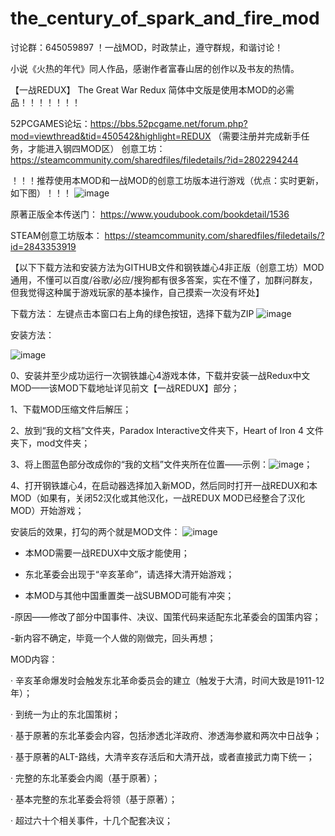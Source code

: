 # the_century_of_spark_and_fire_mod

讨论群：645059897
！一战MOD，时政禁止，遵守群规，和谐讨论！

小说《火热的年代》同人作品，感谢作者富春山居的创作以及书友的热情。

【一战REDUX】
The Great War Redux 简体中文版是使用本MOD的必需品！！！！！！！

52PCGAMES论坛：https://bbs.52pcgame.net/forum.php?mod=viewthread&tid=450542&highlight=REDUX （需要注册并完成新手任务，才能进入钢四MOD区）
创意工坊：https://steamcommunity.com/sharedfiles/filedetails/?id=2802294244

！！！推荐使用本MOD和一战MOD的创意工坊版本进行游戏（优点：实时更新，如下图）！！！
![image](https://user-images.githubusercontent.com/44506927/182624268-7272b803-d945-4231-8b76-1efd35781665.png)


原著正版全本传送门：
https://www.youdubook.com/bookdetail/1536

STEAM创意工坊版本：
https://steamcommunity.com/sharedfiles/filedetails/?id=2843353919

【以下下载方法和安装方法为GITHUB文件和钢铁雄心4非正版（创意工坊）MOD通用，不懂可以百度/谷歌/必应/搜狗都有很多答案，实在不懂了，加群问群友，但我觉得这种属于游戏玩家的基本操作，自己摸索一次没有坏处】

下载方法：
左键点击本窗口右上角的绿色按钮，选择下载为ZIP
![image](https://user-images.githubusercontent.com/44506927/182621019-eeb4ec70-b645-42e2-bf6a-d4d85f493082.png)

安装方法：

![image](https://user-images.githubusercontent.com/44506927/182621564-819cbccf-4d44-46a4-8c05-1cb8dc8b38d3.png)

0、安装并至少成功运行一次钢铁雄心4游戏本体，下载并安装一战Redux中文MOD——该MOD下载地址详见前文【一战REDUX】部分；

1、下载MOD压缩文件后解压；

2、放到“我的文档”文件夹，Paradox Interactive文件夹下，Heart of Iron 4 文件夹下，mod文件夹；

3、将上图蓝色部分改成你的“我的文档”文件夹所在位置——示例：![image](https://user-images.githubusercontent.com/44506927/182622546-4bc32140-e7a4-4c6e-a8f2-9c9c14f8fe68.png)；

4、打开钢铁雄心4，在启动器选择加入新MOD，然后同时打开一战REDUX和本MOD（如果有，关闭52汉化或其他汉化，一战REDUX MOD已经整合了汉化MOD）开始游戏；

安装后的效果，打勾的两个就是MOD文件：
![image](https://user-images.githubusercontent.com/44506927/182628516-d14eed51-c736-4bf8-a59f-190c8a509f89.png)




- 本MOD需要一战REDUX中文版才能使用；

- 东北革委会出现于“辛亥革命”，请选择大清开始游戏；

- 本MOD与其他中国重置类一战SUBMOD可能有冲突；

-原因——修改了部分中国事件、决议、国策代码来适配东北革委会的国策内容；

-新内容不确定，毕竟一个人做的刚做完，回头再想；

MOD内容：

· 辛亥革命爆发时会触发东北革命委员会的建立（触发于大清，时间大致是1911-12年）；

· 到统一为止的东北国策树；

· 基于原著的东北革委会内容，包括渗透北洋政府、渗透海参崴和两次中日战争；

· 基于原著的ALT-路线，大清辛亥存活后和大清开战，或者直接武力南下统一；

· 完整的东北革委会内阁（基于原著）；

· 基本完整的东北革委会将领（基于原著）；

· 超过六十个相关事件，十几个配套决议；
